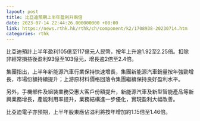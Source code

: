 ```yaml
---
layout: post
title: 比亞迪預期上半年盈利升兩倍
date: 2023-07-14 22:44:26.000000000 +08:00
link: https://news.rthk.hk/rthk/ch/component/k2/1708938-20230714.htm
categories: rthk
---
```


比亞迪預計上半年盈利105億至117億元人民幣，按年上升逾1.92至2.25倍。扣除非經常損益後盈利93億至103億元，增長逾2倍至2.4倍。

集團指出，上半年新能源汽車行業保持快速增長，集團新能源汽車銷量按年強勁增長，市場份額持續提升；上游原材料價格回落令集團繼續保持良好盈利水平。

另外，手機部件及組裝業務受惠大客戶份額提升，新能源汽車及新型智能產品等新興業務增長，產能利用率提升，業務結構進一步優化，實現盈利大幅改善。

比亞迪電子亦預期，上半年股東應佔溢利將按年增加約1.15倍至1.46倍。
